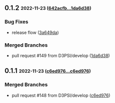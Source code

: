 ## **0.1.2** <sub><sup>2022-11-23 ([642acfb...1da6d38](https://github.com/d3psi/lumium/compare/642acfb...1da6d38?diff=split))</sup></sub>

### Bug Fixes
*  release flow ([3a649da](https://github.com/d3psi/lumium/commit/3a649da))


### Merged Branches
*  pull request \#149 from D3PSI/develop ([1da6d38](https://github.com/d3psi/lumium/commit/1da6d38))


## **0.1.1** <sub><sup>2022-11-23 ([c6ed976...c6ed976](https://github.com/d3psi/lumium/compare/c6ed976...c6ed976?diff=split))</sup></sub>

### Merged Branches
*  pull request \#148 from D3PSI/develop ([c6ed976](https://github.com/d3psi/lumium/commit/c6ed976))

